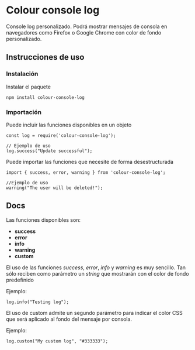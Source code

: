 # Colour console log

Console log personalizado. Podrá mostrar mensajes de consola en navegadores como Firefox o Google Chrome con color de fondo personalizado.

## Instrucciones de uso

### Instalación

Instalar el paquete

```
npm install colour-console-log
``` 

### Importación

Puede incluir las funciones disponibles en un objeto
```
const log = require('colour-console-log');

// Ejemplo de uso
log.success("Update successful");
```

Puede importar las funciones que necesite de forma desestructurada
```
import { success, error, warning } from 'colour-console-log';

//Ejemplo de uso
warning("The user will be deleted!");
```

## Docs

Las funciones disponibles son:

- **success**
- **error**
- **info**
- **warning**
- **custom**

El uso de las funciones *success*, *error*, *info* y *warning* es muy sencillo. Tan sólo reciben como parámetro un *string* que mostrarán con el color de fondo predefinido

Ejemplo:
```
log.info("Testing log");
```

El uso de custom admite un segundo parámetro para indicar el color CSS que será aplicado al fondo del mensaje por consola.

Ejemplo:
```
log.custom("My custom log", "#333333");
```
